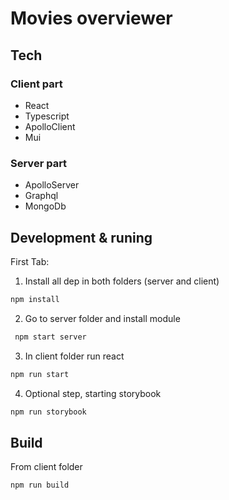 # Movies overviewer

## Tech

### Client part

- React
- Typescript
- ApolloClient
- Mui

### Server part

- ApolloServer
- Graphql
- MongoDb

## Development & runing

First Tab:

1. Install all dep in both folders (server and client)

```sh
npm install
```

2. Go to server folder and install module

```sh
 npm start server
```

3. In client folder run react

```sh
npm run start
```

4. Optional step, starting storybook

```sh
npm run storybook
```

## Build

From client folder

```sh
npm run build
```
